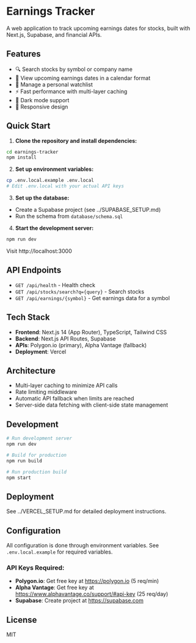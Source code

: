# Earnings Tracker

A web application to track upcoming earnings dates for stocks, built with Next.js, Supabase, and financial APIs.

## Features

- 🔍 Search stocks by symbol or company name
- 📅 View upcoming earnings dates in a calendar format
- 💼 Manage a personal watchlist
- ⚡ Fast performance with multi-layer caching
- 🎨 Dark mode support
- 📱 Responsive design

## Quick Start

1. **Clone the repository and install dependencies:**
```bash
cd earnings-tracker
npm install
```

2. **Set up environment variables:**
```bash
cp .env.local.example .env.local
# Edit .env.local with your actual API keys
```

3. **Set up the database:**
- Create a Supabase project (see ../SUPABASE_SETUP.md)
- Run the schema from `database/schema.sql`

4. **Start the development server:**
```bash
npm run dev
```

Visit http://localhost:3000

## API Endpoints

- `GET /api/health` - Health check
- `GET /api/stocks/search?q={query}` - Search stocks
- `GET /api/earnings/{symbol}` - Get earnings data for a symbol

## Tech Stack

- **Frontend**: Next.js 14 (App Router), TypeScript, Tailwind CSS
- **Backend**: Next.js API Routes, Supabase
- **APIs**: Polygon.io (primary), Alpha Vantage (fallback)
- **Deployment**: Vercel

## Architecture

- Multi-layer caching to minimize API calls
- Rate limiting middleware
- Automatic API fallback when limits are reached
- Server-side data fetching with client-side state management

## Development

```bash
# Run development server
npm run dev

# Build for production
npm run build

# Run production build
npm start
```

## Deployment

See ../VERCEL_SETUP.md for detailed deployment instructions.

## Configuration

All configuration is done through environment variables. See `.env.local.example` for required variables.

### API Keys Required:
- **Polygon.io**: Get free key at https://polygon.io (5 req/min)
- **Alpha Vantage**: Get free key at https://www.alphavantage.co/support/#api-key (25 req/day)
- **Supabase**: Create project at https://supabase.com

## License

MIT
